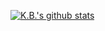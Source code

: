 [![K.B.'s github stats](https://github-readme-stats.vercel.app/api?username=techb&count_private=true&theme=nord&show_icons=true)](https://kbcarte.com)

